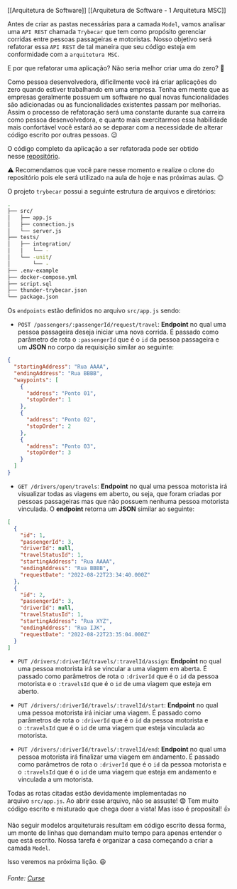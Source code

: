 [[Arquitetura de Software]]
[[Arquitetura de Software - 1 Arquitetura MSC]]


Antes de criar as pastas necessárias para a camada `Model`, vamos analisar uma `API REST` chamada `Trybecar` que tem como propósito gerenciar corridas entre pessoas passageiras e motoristas. Nosso objetivo será refatorar essa `API REST` de tal maneira que seu código esteja em conformidade com a `arquitetura MSC`.

E por que refatorar uma aplicação? Não seria melhor criar uma do zero? 🤔

Como pessoa desenvolvedora, dificilmente você irá criar aplicações do zero quando estiver trabalhando em uma empresa. Tenha em mente que as empresas geralmente possuem um software no qual novas funcionalidades são adicionadas ou as funcionalidades existentes passam por melhorias. Assim o processo de refatoração será uma constante durante sua carreira como pessoa desenvolvedora, e quanto mais exercitarmos essa habilidade mais confortável você estará ao se deparar com a necessidade de alterar código escrito por outras pessoas. 😉

O código completo da aplicação a ser refatorada pode ser obtido nesse [repositório](https://github.com/tryber/msc-architecture-trybecar/tree/complex-application).

⚠️ Recomendamos que você pare nesse momento e realize o clone do repositório pois ele será utilizado na aula de hoje e nas próximas aulas. 😉

O projeto `trybecar` possui a seguinte estrutura de arquivos e diretórios:

```bash
.
├── src/
│   ├── app.js
│   ├── connection.js
│   └── server.js
├── tests/
│   ├── integration/
│   │   └── -
│   └── -unit/
│       └── -
├── .env-example
├── docker-compose.yml
├── script.sql
├── thunder-trybecar.json
└── package.json
```

Os `endpoints` estão definidos no arquivo `src/app.js` sendo:

-   `POST /passengers/:passengerId/request/travel`: **Endpoint** no qual uma pessoa passageira deseja iniciar uma nova corrida. É passado como parâmetro de rota o `:passengerId` que é o `id` da pessoa passageira e um **JSON** no corpo da requisição similar ao seguinte:

```json
{
  "startingAddress": "Rua AAAA",
  "endingAddress": "Rua BBBB",
  "waypoints": [
    {
      "address": "Ponto 01",
      "stopOrder": 1
    },
    {
      "address": "Ponto 02",
      "stopOrder": 2
    },
    {
      "address": "Ponto 03",
      "stopOrder": 3
    }
  ]
}
```

-   `GET /drivers/open/travels`: **Endpoint** no qual uma pessoa motorista irá visualizar todas as viagens em aberto, ou seja, que foram criadas por pessoas passageiras mas que não possuem nenhuma pessoa motorista vinculada. O **endpoint** retorna um **JSON** similar ao seguinte:

```json
[
  {
    "id": 1,
    "passengerId": 3,
    "driverId": null,
    "travelStatusId": 1,
    "startingAddress": "Rua AAAA",
    "endingAddress": "Rua BBBB",
    "requestDate": "2022-08-22T23:34:40.000Z"
  },
  {
    "id": 2,
    "passengerId": 3,
    "driverId": null,
    "travelStatusId": 1,
    "startingAddress": "Rua XYZ",
    "endingAddress": "Rua IJK",
    "requestDate": "2022-08-22T23:35:04.000Z"
  }
]
```

-   `PUT /drivers/:driverId/travels/:travelId/assign`: **Endpoint** no qual uma pessoa motorista irá se vincular a uma viagem em aberta. É passado como parâmetros de rota o `:driverId` que é o `id` da pessoa motorista e o `:travelsId` que é o `id` de uma viagem que esteja em aberto.
    
-   `PUT /drivers/:driverId/travels/:travelId/start`: **Endpoint** no qual uma pessoa motorista irá iniciar uma viagem. É passado como parâmetros de rota o `:driverId` que é o `id` da pessoa motorista e o `:travelsId` que é o `id` de uma viagem que esteja vinculada ao motorista.
    
-   `PUT /drivers/:driverId/travels/:travelId/end`: **Endpoint** no qual uma pessoa motorista irá finalizar uma viagem em andamento. É passado como parâmetros de rota o `:driverId` que é o `id` da pessoa motorista e o `:travelsId` que é o `id` de uma viagem que esteja em andamento e vinculada a um motorista.
    

Todas as rotas citadas estão devidamente implementadas no arquivo `src/app.js`. Ao abrir esse arquivo, não se assuste! 😨 Tem muito código escrito e misturado que chega doer a vista! Mas isso é proposital! 👍

Não seguir modelos arquiteturais resultam em código escrito dessa forma, um monte de linhas que demandam muito tempo para apenas entender o que está escrito. Nossa tarefa é organizar a casa começando a criar a camada `Model`.

Isso veremos na próxima lição. 😆

###### Fonte: [Curse](https://app.betrybe.com/learn/course/5e938f69-6e32-43b3-9685-c936530fd326/module/94d0e996-1827-4fbc-bc24-c99fb592925b/section/d8fc0320-73f1-45d4-9f4f-2b6911b176b1/day/6b5ecd71-9499-4ffe-8776-e91e46f93a08/lesson/9dd264b4-4f3f-4fd7-a580-eef0f314f518)